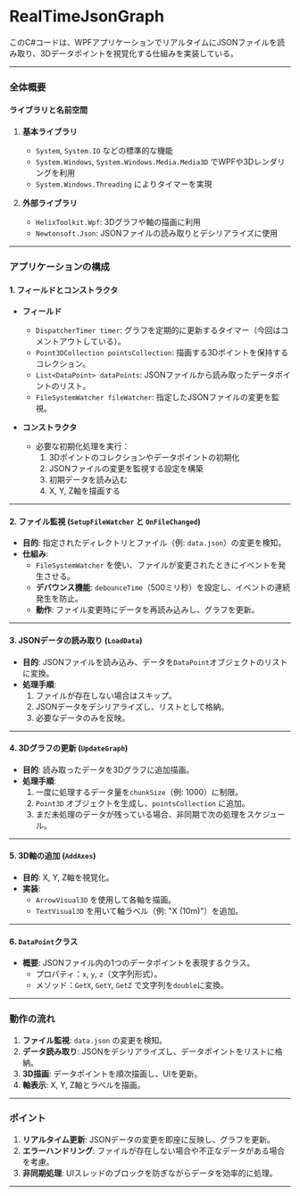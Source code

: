 # RealTimeJsonGraph

このC#コードは、WPFアプリケーションでリアルタイムにJSONファイルを読み取り、3Dデータポイントを視覚化する仕組みを実装している。

---

### **全体概要**

#### **ライブラリと名前空間**
1. **基本ライブラリ**  
   - `System`, `System.IO` などの標準的な機能  
   - `System.Windows`, `System.Windows.Media.Media3D` でWPFや3Dレンダリングを利用  
   - `System.Windows.Threading` によりタイマーを実現  

2. **外部ライブラリ**  
   - `HelixToolkit.Wpf`: 3Dグラフや軸の描画に利用  
   - `Newtonsoft.Json`: JSONファイルの読み取りとデシリアライズに使用  

---

### **アプリケーションの構成**

#### 1. **フィールドとコンストラクタ**
- **フィールド**  
  - `DispatcherTimer timer`: グラフを定期的に更新するタイマー（今回はコメントアウトしている）。  
  - `Point3DCollection pointsCollection`: 描画する3Dポイントを保持するコレクション。  
  - `List<DataPoint> dataPoints`: JSONファイルから読み取ったデータポイントのリスト。  
  - `FileSystemWatcher fileWatcher`: 指定したJSONファイルの変更を監視。  

- **コンストラクタ**
  - 必要な初期化処理を実行：  
    1. 3Dポイントのコレクションやデータポイントの初期化  
    2. JSONファイルの変更を監視する設定を構築  
    3. 初期データを読み込む  
    4. X, Y, Z軸を描画する  

---

#### 2. **ファイル監視 (`SetupFileWatcher` と `OnFileChanged`)**
- **目的**: 指定されたディレクトリとファイル（例: `data.json`）の変更を検知。  
- **仕組み**:  
  - `FileSystemWatcher` を使い、ファイルが変更されたときにイベントを発生させる。  
  - **デバウンス機能**: `debounceTime`（500ミリ秒）を設定し、イベントの連続発生を防止。  
  - **動作**: ファイル変更時にデータを再読み込みし、グラフを更新。  

---

#### 3. **JSONデータの読み取り (`LoadData`)**
- **目的**: JSONファイルを読み込み、データを`DataPoint`オブジェクトのリストに変換。  
- **処理手順**:
  1. ファイルが存在しない場合はスキップ。  
  2. JSONデータをデシリアライズし、リストとして格納。  
  3. 必要なデータのみを反映。  

---

#### 4. **3Dグラフの更新 (`UpdateGraph`)**
- **目的**: 読み取ったデータを3Dグラフに追加描画。  
- **処理手順**:
  1. 一度に処理するデータ量を`chunkSize`（例: 1000）に制限。  
  2. `Point3D` オブジェクトを生成し、`pointsCollection` に追加。  
  3. まだ未処理のデータが残っている場合、非同期で次の処理をスケジュール。  

---

#### 5. **3D軸の追加 (`AddAxes`)**
- **目的**: X, Y, Z軸を視覚化。  
- **実装**:
  - `ArrowVisual3D` を使用して各軸を描画。  
  - `TextVisual3D` を用いて軸ラベル（例: "X (10m)"）を追加。  

---

#### 6. **`DataPoint`クラス**
- **概要**: JSONファイル内の1つのデータポイントを表現するクラス。  
  - プロパティ：`x`, `y`, `z`（文字列形式）。  
  - メソッド：`GetX`, `GetY`, `GetZ` で文字列を`double`に変換。  

---

### **動作の流れ**
1. **ファイル監視**: `data.json` の変更を検知。  
2. **データ読み取り**: JSONをデシリアライズし、データポイントをリストに格納。  
3. **3D描画**: データポイントを順次描画し、UIを更新。  
4. **軸表示**: X, Y, Z軸とラベルを描画。  

---

### **ポイント**
1. **リアルタイム更新**: JSONデータの変更を即座に反映し、グラフを更新。  
2. **エラーハンドリング**: ファイルが存在しない場合や不正なデータがある場合を考慮。  
3. **非同期処理**: UIスレッドのブロックを防ぎながらデータを効率的に処理。  

---
